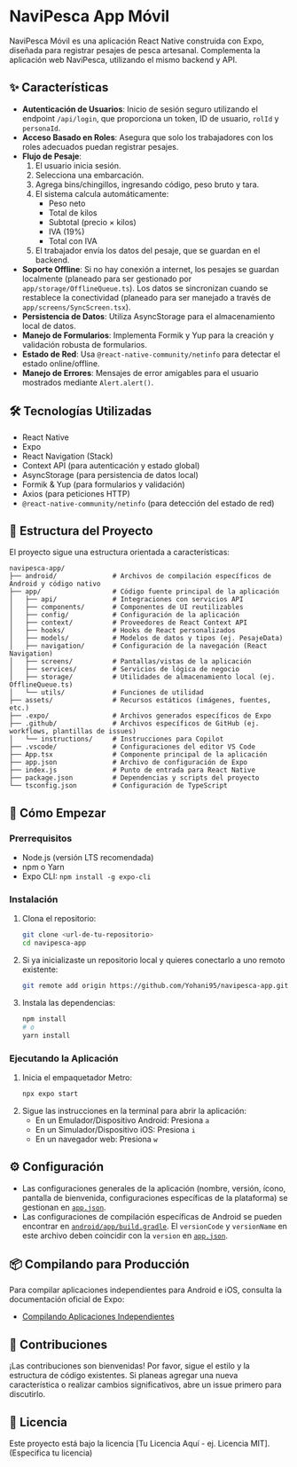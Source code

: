# NaviPesca App Móvil

NaviPesca Móvil es una aplicación React Native construida con Expo, diseñada para registrar pesajes de pesca artesanal. Complementa la aplicación web NaviPesca, utilizando el mismo backend y API.

## ✨ Características

- **Autenticación de Usuarios**: Inicio de sesión seguro utilizando el endpoint `/api/login`, que proporciona un token, ID de usuario, `rolId` y `personaId`.
- **Acceso Basado en Roles**: Asegura que solo los trabajadores con los roles adecuados puedan registrar pesajes.
- **Flujo de Pesaje**:
  1.  El usuario inicia sesión.
  2.  Selecciona una embarcación.
  3.  Agrega bins/chingillos, ingresando código, peso bruto y tara.
  4.  El sistema calcula automáticamente:
      - Peso neto
      - Total de kilos
      - Subtotal (precio × kilos)
      - IVA (19%)
      - Total con IVA
  5.  El trabajador envía los datos del pesaje, que se guardan en el backend.
- **Soporte Offline**: Si no hay conexión a internet, los pesajes se guardan localmente (planeado para ser gestionado por `app/storage/OfflineQueue.ts`). Los datos se sincronizan cuando se restablece la conectividad (planeado para ser manejado a través de `app/screens/SyncScreen.tsx`).
- **Persistencia de Datos**: Utiliza AsyncStorage para el almacenamiento local de datos.
- **Manejo de Formularios**: Implementa Formik y Yup para la creación y validación robusta de formularios.
- **Estado de Red**: Usa `@react-native-community/netinfo` para detectar el estado online/offline.
- **Manejo de Errores**: Mensajes de error amigables para el usuario mostrados mediante `Alert.alert()`.

## 🛠️ Tecnologías Utilizadas

- React Native
- Expo
- React Navigation (Stack)
- Context API (para autenticación y estado global)
- AsyncStorage (para persistencia de datos local)
- Formik & Yup (para formularios y validación)
- Axios (para peticiones HTTP)
- `@react-native-community/netinfo` (para detección del estado de red)

## 📂 Estructura del Proyecto

El proyecto sigue una estructura orientada a características:

```
navipesca-app/
├── android/              # Archivos de compilación específicos de Android y código nativo
├── app/                  # Código fuente principal de la aplicación
│   ├── api/              # Integraciones con servicios API
│   ├── components/       # Componentes de UI reutilizables
│   ├── config/           # Configuración de la aplicación
│   ├── context/          # Proveedores de React Context API
│   ├── hooks/            # Hooks de React personalizados
│   ├── models/           # Modelos de datos y tipos (ej. PesajeData)
│   ├── navigation/       # Configuración de la navegación (React Navigation)
│   ├── screens/          # Pantallas/vistas de la aplicación
│   ├── services/         # Servicios de lógica de negocio
│   ├── storage/          # Utilidades de almacenamiento local (ej. OfflineQueue.ts)
│   └── utils/            # Funciones de utilidad
├── assets/               # Recursos estáticos (imágenes, fuentes, etc.)
├── .expo/                # Archivos generados específicos de Expo
├── .github/              # Archivos específicos de GitHub (ej. workflows, plantillas de issues)
│   └── instructions/     # Instrucciones para Copilot
├── .vscode/              # Configuraciones del editor VS Code
├── App.tsx               # Componente principal de la aplicación
├── app.json              # Archivo de configuración de Expo
├── index.js              # Punto de entrada para React Native
├── package.json          # Dependencias y scripts del proyecto
└── tsconfig.json         # Configuración de TypeScript
```

## 🚀 Cómo Empezar

### Prerrequisitos

- Node.js (versión LTS recomendada)
- npm o Yarn
- Expo CLI: `npm install -g expo-cli`

### Instalación

1.  Clona el repositorio:
    ```bash
    git clone <url-de-tu-repositorio>
    cd navipesca-app
    ```
2.  Si ya inicializaste un repositorio local y quieres conectarlo a uno remoto existente:
    ```bash
    git remote add origin https://github.com/Yohani95/navipesca-app.git
    ```
3.  Instala las dependencias:
    ```bash
    npm install
    # o
    yarn install
    ```

### Ejecutando la Aplicación

1.  Inicia el empaquetador Metro:
    ```bash
    npx expo start
    ```
2.  Sigue las instrucciones en la terminal para abrir la aplicación:
    - En un Emulador/Dispositivo Android: Presiona `a`
    - En un Simulador/Dispositivo iOS: Presiona `i`
    - En un navegador web: Presiona `w`

## ⚙️ Configuración

- Las configuraciones generales de la aplicación (nombre, versión, ícono, pantalla de bienvenida, configuraciones específicas de la plataforma) se gestionan en [`app.json`](app.json).
- Las configuraciones de compilación específicas de Android se pueden encontrar en [`android/app/build.gradle`](android/app/build.gradle). El `versionCode` y `versionName` en este archivo deben coincidir con la `version` en [`app.json`](app.json).

## 📦 Compilando para Producción

Para compilar aplicaciones independientes para Android e iOS, consulta la documentación oficial de Expo:

- [Compilando Aplicaciones Independientes](https://docs.expo.dev/build/introduction/)

## 🤝 Contribuciones

¡Las contribuciones son bienvenidas! Por favor, sigue el estilo y la estructura de código existentes. Si planeas agregar una nueva característica o realizar cambios significativos, abre un issue primero para discutirlo.

## 📄 Licencia

Este proyecto está bajo la licencia [Tu Licencia Aquí - ej. Licencia MIT]. (Especifica tu licencia)
